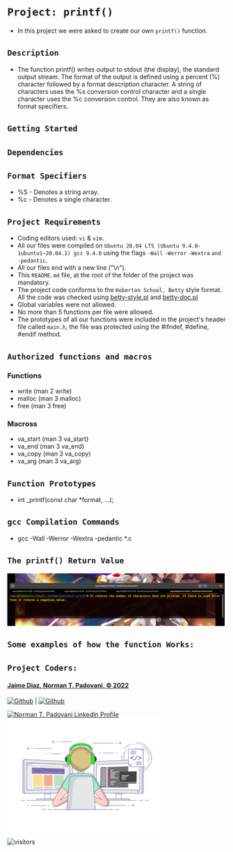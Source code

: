 # **`Project: printf()`**

- In this project we were asked to create our own `printf()` function.

## **`Description`**
- The function printf() writes output to stdout (the display), the standard output stream. The format of the output is defined using a percent (%) character followed by a format description character. A string of characters uses the %s conversion control character and a single character uses the  %c conversion control. They are also known as format specifiers.

## **`Getting Started`**

## **`Dependencies`**

## **`Format Specifiers`**
- %S - Denotes a string array.
- %c - Denotes a single character.

## **`Project Requirements`**

-  Coding editors used: `vi` & `vim`.
-  All our files were compiled on `Ubuntu 20.04 LTS (Ubuntu 9.4.0-1ubuntu1~20.04.1) gcc 9.4.0`
   using the flags `-Wall` `-Werror` `-Wextra` `and -pedantic`.
-  All our files end with a new line ("\n").
-  This `README.md` file, at the root of the folder of the project was mandatory.
-  The project code conforms to the `Hoberton School, Betty` style format. All the code was checked using [betty-style.pl](https://github.com/holbertonschool/Betty/blob/master/betty-style.pl "betty-style.pl") and [betty-doc.pl](https://github.com/holbertonschool/Betty/blob/master/betty-doc.pl "betty-doc.pl")
-  Global variables were not allowed.
-  No more than 5 functions per file were allowed.
-  The prototypes of all our functions were included in the project's header file called `main.h`,
   the file was protected using the \#ifndef, #define, #endif method.

## **`Authorized functions and macros`**
   
   ### Functions
  <ul>
  <li> write (man 2 write)</li>
  <li>malloc (man 3 malloc)</li>
  <li>free (man 3 free)</li>
  </ul>
  
   ### Macross
   <ul>
   <li> va_start (man 3 va_start)</li>
   <li>va_end (man 3 va_end)</li>
   <li>va_copy (man 3 va_copy)</li>
   <li>va_arg (man 3 va_arg)</li>
   </ul>
   
## **`Function Prototypes`**
<ul>
   <li>int _printf(const char *format, ...);</li>
</ul>
   
## **`gcc Compilation Commands`**
<ul>
   <li>gcc -Wall -Werror -Wextra -pedantic *.c</li>
</ul>

## **`The printf() Return Value`**
<img align="Center" alt="GIF" src="Printf return valuethin.png" width="500"/>

## **`Some examples of how the function Works:`**

## **`Project Coders:`** 
#### [Jaime Diaz](https://github.com/jaimeBalseiro "Jaime Díaz")[, Norman T. Padovani, &copy; 2022](https://github.com/ntpadovani "Norman T. Padovani")
[![Github](https://img.shields.io/github/followers/sarthakbh321?label=Follow&style=social)](https://github.com/jaimeBalseiro) | [![Github](https://img.shields.io/github/followers/sarthakbh321?label=Follow&style=social)](https://github.com/ntpadovani)

<a href="https://www.linkedin.com/in/norman-t-p-88979553">
    <img src="https://www.vectorlogo.zone/logos/linkedin/linkedin-icon.svg" alt="Norman T. Padovani LinkedIn Profile" height="30" width="30">
  </a>

<img align="Center" alt="GIF" src="https://raw.githubusercontent.com/devSouvik/devSouvik/master/gif3.gif" width="350"/>

![visitors](https://visitor-badge.glitch.me/badge?page_id=xiaoluoboding.xiaoluoboding)
  


